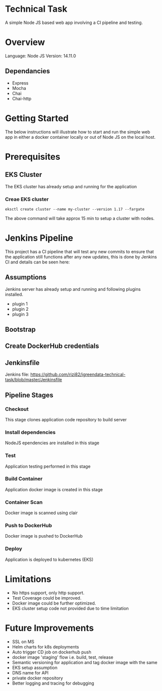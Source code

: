 # Technical Task
A simple Node JS based web app involving a CI pipeline and testing.

# Overview

Language: Node JS
Version: 14.11.0

## Dependancies

- Express
- Mocha
- Chai
- Chai-http

# Getting Started
The below instructions will illustrate how to start and run the simple web app in either a docker container locally or out of Node JS on the local host.

# Prerequisites

## EKS Cluster
The EKS cluster has already setup and running for the application

### Creae EKS cluster 
```
eksctl create cluster --name my-cluster --version 1.17 --fargate
```
The above command will take approx 15 min to setup a cluster with nodes.

# Jenkins Pipeline
This project has a CI pipeline that will test any new commits to ensure that the application still functions after any new updates,
 this is done by Jenkins CI and details can be seen here:

## Assumptions

Jenkins server has already setup and running and following plugins installed.

- plugin 1
- plugin 2
- plugin 3
   
## Bootstrap
## Create DockerHub credentials

## Jenkinsfile
Jenkins file: https://github.com/rizi82/igreendata-technical-task/blob/master/Jenkinsfile

## Pipeline Stages

### Checkout
This stage clones application code repository to build server

### Install dependencies
NodeJS ependencies are installed in this stage

### Test
Application testing performed in this stage

### Build Container
Application docker image is created in this stage

### Container Scan
Docker image is scanned using clair

### Push to DockerHub
Docker image is pushed to DockerHub

### Deploy
Application is deployed to kubernetes (EKS)

# Limitations

* No https support, only http support.
* Test Coverage could be improved.
* Docker image could be further optimized.
* EKS cluster setup code not provided due to time limitation

# Future Improvements

 - SSL on MS
 - Helm charts for k8s deployments
 - Auto trigger CD job on dockerhub push
 - docker image 'staging' flow i.e. build, test, release
 - Semantic versioning for application and tag docker image with the same
 - EKS setup assumption
 - DNS name for API
 - private docker repository
 - Better logging and tracing for debugging
